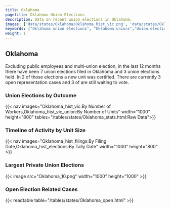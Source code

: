 ```yaml
---
title: Oklahoma
pagetitle: Oklahoma Union Elections
description: Data on recent union elections in Oklahoma.
images: ['data/states/Oklahoma/Oklahoma_hist_vic.png', 'data/states/Oklahoma/Oklahoma_hist_size.png', 'data/states/Oklahoma/Oklahoma_10.png']
keywords: ["Oklahoma union elections", "Oklahoma unions","Union elections"]
weight: 1
---
```

##  Oklahoma

Excluding public employees and multi-union election, in the last 12 months there have been 7 union elections filed in Oklahoma and 3 union elections held. In 2 of those elections a new unit was certified. There are currently 3 open representation cases and 3 of are still waiting to vote.

### Union Elections by Outcome
{{< nav images="Oklahoma_hist_vic:By Number of Workers,Oklahoma_hist_vic_union:By Number of Units" width="1000" height="800" tables="/tables/states/Oklahoma_stats.html:Raw Data">}}

### Timeline of Activity by Unit Size
{{< nav images="Oklahoma_hist_filings:By Filing Date,Oklahoma_hist_elections:By Tally Date" width="1000" height="800" >}}

### Largest Private Union Elections
{{< image src="Oklahoma_10.png" width="1000" height="1000"  >}}

### Open Election Related Cases
{{< readtable table="/tables/states/Oklahoma_open.html" >}}

